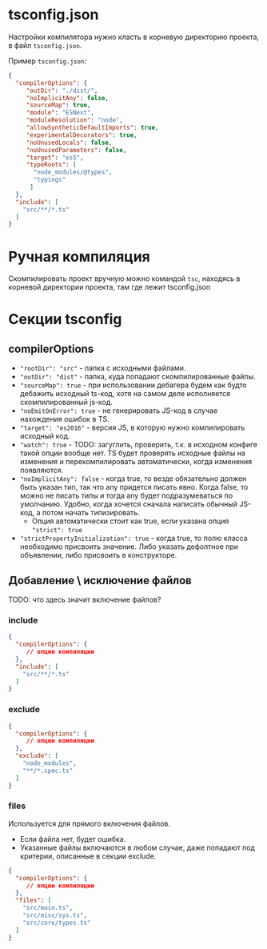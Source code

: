 # tsconfig.json

Настройки компилятора нужно класть в корневую директорию проекта, в файл `tsconfig.json`. 

Пример `tsconfig.json`:

```json
{
  "compilerOptions": {
     "outDir": "./dist/",
     "noImplicitAny": false,
     "sourceMap": true,
     "module": "ESNext",
     "moduleResolution": "node",
     "allowSyntheticDefaultImports": true,
     "experimentalDecorators": true,
     "noUnusedLocals": false,
     "noUnusedParameters": false,
     "target": "es5",
     "typeRoots": [
       "node_modules/@types",
       "typings"
      ]
  },
  "include": [
    "src/**/*.ts"
  ]
}
```

# Ручная компиляция

Скомпилировать проект вручную можно командой `tsc`, находясь в корневой директории проекта, там где лежит tsconfig.json

# Секции tsconfig

## compilerOptions

* `"rootDir": "src"` - папка с исходными файлами.
* `"outDir": "dist"` - папка, куда попадают скомпилированные файлы.
* `"sourceMap": true` - при использовании дебагера будем как будто дебажить исходный ts-код, хотя на самом деле исполняется скомпилированный js-код.
* `"noEmitOnError": true` - не генерировать JS-код в случае нахождения ошибок в TS.
* `"target": "es2016"` - версия JS, в которую нужно компилировать исходный код.
* `"watch": true` - TODO: загуглить, проверить, т.к. в исходном конфиге такой опции вообще нет. TS будет проверять исходные файлы на изменения и перекомпилировать автоматически, когда изменения появляются.
* `"noImplicitAny": false` - когда true, то везде обязательно должен быть указан тип, так что any придется писать явно. Когда false, то можно не писать типы и тогда any будет подразумеваться по умолчанию. Удобно, когда хочется сначала написать обычный JS-код, а потом начать типизировать.
  * Опция автоматически стоит как true, если указана опция `"strict": true`
* `"strictPropertyInitialization": true` - когда true, то полю класса необходимо присвоить значение. Либо указать дефолтное при объявлении, либо присвоить в конструкторе.

## Добавление \ исключение файлов

TODO: что здесь значит включение файлов?

### include

```json
{
  "compilerOptions": {
     // опции компиляции
  },
  "include": [
    "src/**/*.ts"
  ]
}
```



### exclude

```json
{
  "compilerOptions": {
     // опции компиляции
  },
  "exclude": [
    "node_modules",
    "**/*.spec.ts"
  ]
}
```



### files

Используется для прямого включения файлов.

* Если файла нет, будет ошибка.
* Указанные файлы включаются в любом случае, даже попадают под критерии, описанные в секции exclude.

```json
{
  "compilerOptions": {
     // опции компиляции
  },
  "files": [
    "src/main.ts",
    "src/misc/sys.ts",
    "src/core/types.ts"
  ]
}
```



